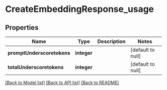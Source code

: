 # CreateEmbeddingResponse_usage

## Properties
Name | Type | Description | Notes
------------ | ------------- | ------------- | -------------
**promptUnderscoretokens** | **integer** |  | [default to null]
**totalUnderscoretokens** | **integer** |  | [default to null]

[[Back to Model list]](../README.md#documentation-for-models) [[Back to API list]](../README.md#documentation-for-api-endpoints) [[Back to README]](../README.md)


